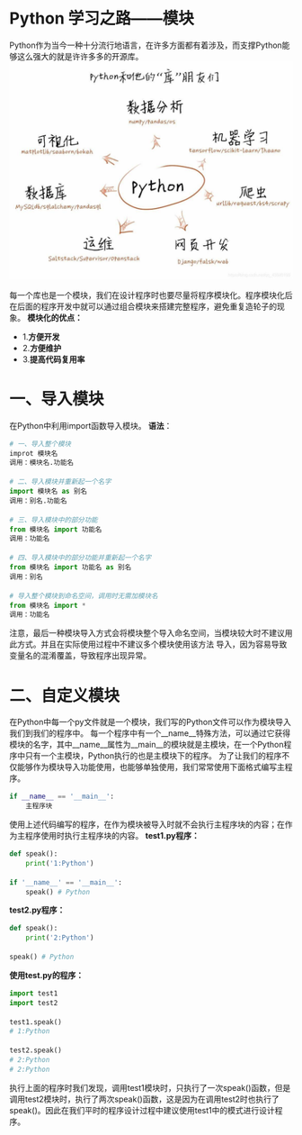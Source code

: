 # Python 学习之路——模块

Python作为当今一种十分流行地语言，在许多方面都有着涉及，而支撑Python能够这么强大的就是许许多多的开源库。
![image.png](https://raw.githubusercontent.com/wlynxg/pic/main/2025/06/01/20250601-191538.png)

每一个库也是一个模块，我们在设计程序时也要尽量将程序模块化。程序模块化后在后面的程序开发中就可以通过组合模块来搭建完整程序，避免重复造轮子的现象。
**模块化的优点：**

- 1.**方便开发**
- 2.**方便维护**
- 3.**提高代码复用率**
# 一、导入模块
在Python中利用import函数导入模块。
**语法**：
```python
# 一、导入整个模块
improt 模块名
调用：模块名.功能名

# 二、导入模块并重新起一个名字
import 模块名 as 别名
调用：别名.功能名

# 三、导入模块中的部分功能
from 模块名 import 功能名
调用：功能名

# 四、导入模块中的部分功能并重新起一个名字
from 模块名 import 功能名 as 别名
调用：别名

# 导入整个模块到命名空间，调用时无需加模块名
from 模块名 import * 
调用：功能名
```
注意，最后一种模块导入方式会将模块整个导入命名空间，当模块较大时不建议用此方式。并且在实际使用过程中不建议多个模块使用该方法 导入，因为容易导致变量名的混淆覆盖，导致程序出现异常。
# 二、自定义模块
在Python中每一个py文件就是一个模块，我们写的Python文件可以作为模块导入我们到我们的程序中。
每一个程序中有一个__name__特殊方法，可以通过它获得模块的名字，其中__name__属性为__main__的模块就是主模块，在一个Python程序中只有一个主模块，Python执行的也是主模块下的程序。
为了让我们的程序不仅能够作为模块导入功能使用，也能够单独使用，我们常常使用下面格式编写主程序。
```python
if __name__ == '__main__':
	主程序块
```
使用上述代码编写的程序，在作为模块被导入时就不会执行主程序块的内容；在作为主程序使用时执行主程序块的内容。
**test1.py程序：**
```python
def speak():
	print('1:Python')
	
if '__name__' == '__main__':
	speak() # Python
```
**test2.py程序：**
```python
def speak():
	print('2:Python')
	
speak() # Python
```
**使用test.py的程序：**
```python
import test1
import test2

test1.speak()
# 1:Python

test2.speak()
# 2:Python
# 2:Python
```
执行上面的程序时我们发现，调用test1模块时，只执行了一次speak()函数，但是调用test2模块时，执行了两次speak()函数，这是因为在调用test2时也执行了speak()。因此在我们平时的程序设计过程中建议使用test1中的模式进行设计程序。